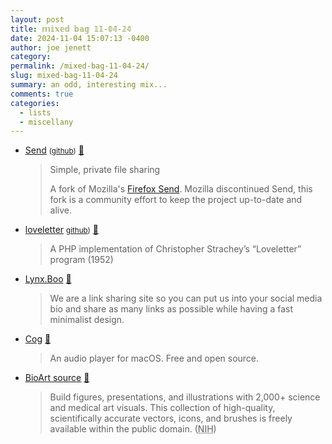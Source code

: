```yaml
---
layout: post
title: 𝕞𝕚𝕩𝕖𝕕 𝕓𝕒𝕘 𝟙𝟙-𝟘𝟜-𝟚𝟜
date: 2024-11-04 15:07:13 -0400
author: joe jenett
category: 
permalink: /mixed-bag-11-04-24/
slug: mixed-bag-11-04-24
summary: an odd, interesting mix...
comments: true
categories:
  - lists
  - miscellany
---
```

<ul class="links">
	<li><a title="Send" href="https://send.vis.ee/">Send</a> <small>(<a href="https://github.com/timvisee/send">github</a>)</small> <a title="source" href="https://pinboard.in/u:sdellis">📌</a><blockquote><p>Simple, private file sharing</p><p>A fork of Mozilla's <a href="https://github.com/mozilla/send">Firefox Send</a>. Mozilla discontinued Send, this fork is a community effort to keep the project up-to-date and alive.</p></blockquote></li>
	<li><a title="loveletter" href="https://www.gingerbeardman.com/loveletter/">loveletter</a> <small><a href="https://github.com/gingerbeardman/loveletter">github</a>)</small> <a title="source" href="https://pinboard.in/u:arnicas">📌</a><blockquote><p>A PHP implementation of Christopher Strachey’s “Loveletter” program (1952)</p></blockquote></li>
	<li><a title="Lynx.Boo" href="https://lynx.boo/">Lynx.Boo</a> <a title="source" href="https://pinboard.in/u:tdjones">📌</a><blockquote><p>We are a link sharing site so you can put us into your social media bio and share as many links as possible while having a fast minimalist design. </p></blockquote></li>
	<li><a title="Cog" href="https://cog.losno.co/">Cog</a> <a title="source" href="https://pinboard.in/u:xcession">📌</a><blockquote><p>An audio player for macOS. Free and open source.</p></blockquote></li>
	<li><a title="Bioart" href="https://bioart.niaid.nih.gov/">BioArt source</a> <a title="source" href="https://pinboard.in/u:philapple">📌</a><blockquote><p>Build figures, presentations, and illustrations with 2,000+ science and medical art visuals. This collection of high-quality, scientifically accurate vectors, icons, and brushes is freely available within the public domain. (<abbr title="National Institute of Allergy and Infectious Diseases">NIH</abbr>)</p></blockquote></li>
</ul>
<a href="https://brid.gy/publish/mastodon"></a>